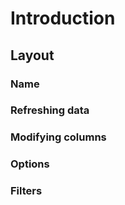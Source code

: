 # Introduction

## Layout

### Name

### Refreshing data

### Modifying columns

### Options

### Filters